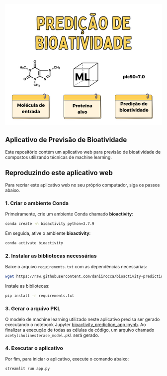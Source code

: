 # ![Bioactivity Prediction App](logo.png)

## Aplicativo de Previsão de Bioatividade

Este repositório contém um aplicativo web para previsão de bioatividade de compostos utilizando técnicas de machine learning.

## Reproduzindo este aplicativo web
Para recriar este aplicativo web no seu próprio computador, siga os passos abaixo.

### 1. Criar o ambiente Conda
Primeiramente, crie um ambiente Conda chamado **bioactivity**:

```bash
conda create -n bioactivity python=3.7.9
```

Em seguida, ative o ambiente **bioactivity**:

```bash
conda activate bioactivity
```

### 2. Instalar as bibliotecas necessárias

Baixe o arquivo `requirements.txt` com as dependências necessárias:

```bash
wget https://raw.githubusercontent.com/daniirocca/bioactivity-prediction-app/main/requirements.txt
```

Instale as bibliotecas:

```bash
pip install -r requirements.txt
```

### 3. Gerar o arquivo PKL

O modelo de machine learning utilizado neste aplicativo precisa ser gerado executando o notebook Jupyter [bioactivity_prediction_app.ipynb](https://github.com/daniirocca/bioactivity-prediction-app/blob/main/bioactivity_prediction_app.ipynb). Ao finalizar a execução de todas as células de código, um arquivo chamado `acetylcholinesterase_model.pkl` será gerado.

### 4. Executar o aplicativo

Por fim, para iniciar o aplicativo, execute o comando abaixo:

```bash
streamlit run app.py
```
